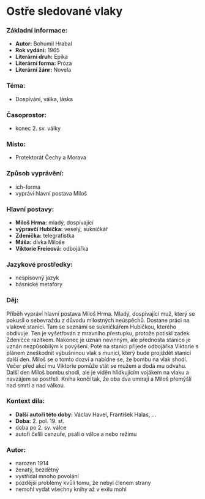 # Ostře sledované vlaky

### Základní informace:
- **Autor:** Bohumil Hrabal
- **Rok vydání:** 1965
- **Literární druh:** Epika
- **Literární forma:** Próza
- **Literární žánr:** Novela

### Téma: 
- Dospívání, válka, láska

### Časoprostor:
- konec 2. sv. války

### Místo: 
- Protektorát Čechy a Morava

### Způsob vyprávění: 
- ich-forma
- vypráví hlavní postava Miloš

### Hlavní postavy:
- **Miloš Hrma:** mladý, dospívající
- **výpravčí Hubička:** veselý, sukničkář
- **Zdenička:** telegrafistka
- **Máša:** dívka Miloše
- **Viktorie Freieová:** odbojářka

### Jazykové prostředky:
- nespisovný jazyk
- básnické metafory

### Děj: 
Příběh vypráví hlavní postava Miloš Hrma. Mladý, dospívající muž, který se pokusil o sebevraždu z důvodu milostných neúspěchů. Dostane práci na vlakové stanici. Tam se seznámí se sukničkářem Hubičkou, kterého obdivuje. Ten je vyšetřován z mravního přestupku, protože potiskl zadek Zdeničce razítkem. Nakonec je uznán nevinným, ale přednosta stanice je uznán nezpůsobilým k povýšení. Poté na stanici přijede odbojářka Viktorie s plánem zneškodnit výbušninou vlak s municí, který bude projíždět stanicí další den. Miloš se o tomto dozví a nabídne se, že bombu na vlak shodí. Večer před akcí mu Viktorie pomůže stát se mužem a dodá mu odvahu. Další den Miloš bombu shodí, ale je viděn hlídkujícím vojákem na vlaku a navzájem se postřelí. Kniha končí tak, že oba dva umírají a Miloš přemýšlí nad smrtí a nad válkou.  

### Kontext díla: 
- **Další autoři této doby:** Václav Havel, František Halas, ...
- **Doba:** 2. pol. 19. st.
- doba po 2. sv. válce
- autoři čelili cenzuře, psali o válce a nebo režimu

### Autor: 
- narozen 1914
- ženatý, bezdětný
- vystřídal mnoho povolání
- pozdější problémy kvůli tomu, že nebyl členem strany
- nemohl vydat všechny knihy až v exilu mohl
